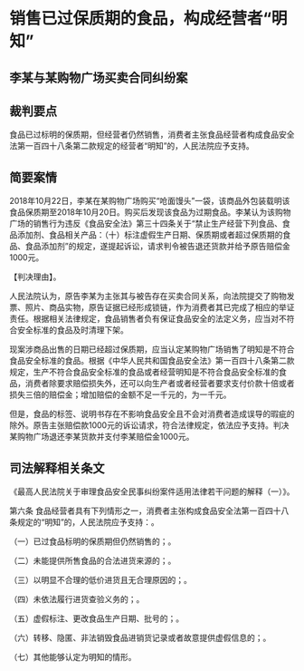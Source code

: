 # 销售已过保质期的食品，构成经营者“明知”

<!-- INFO END -->

## 李某与某购物广场买卖合同纠纷案

## 裁判要点

食品已过标明的保质期，但经营者仍然销售，消费者主张食品经营者构成食品安全法第一百四十八条第二款规定的经营者“明知”的，人民法院应予支持。

## 简要案情

2018年10月22日，李某在某购物广场购买“呛面馒头”一袋，该商品外包装载明该食品保质期至2018年10月20日。购买后发现该食品为过期食品。李某认为该购物广场的销售行为违反《食品安全法》第三十四条关于“禁止生产经营下列食品、食品添加剂、食品相关产品：（十）标注虚假生产日期、保质期或者超过保质期的食品、食品添加剂”的规定，遂提起诉讼，请求判令被告退还货款并给予原告赔偿金1000元。

【判决理由】。

人民法院认为，原告李某为主张其与被告存在买卖合同关系，向法院提交了购物发票、照片、商品实物，原告证据已经形成锁链，作为消费者其已完成了相应的举证责任。根据相关法律规定，食品销售者负有保证食品安全的法定义务，应当对不符合安全标准的食品及时清理下架。

现案涉商品出售的日期已经超过保质期，应当认定某购物广场销售了明知是不符合食品安全标准的食品。根据《中华人民共和国食品安全法》第一百四十八条第二款规定，生产不符合食品安全标准的食品或者经营明知是不符合食品安全标准的食品，消费者除要求赔偿损失外，还可以向生产者或者经营者要求支付价款十倍或者损失三倍的赔偿金；增加赔偿的金额不足一千元的，为一千元。

但是，食品的标签、说明书存在不影响食品安全且不会对消费者造成误导的瑕疵的除外。原告主张赔偿款1000元的诉讼请求，符合法律规定，依法应予支持。判决某购物广场退还李某货款并支付李某赔偿金1000元。

## 司法解释相关条文

《最高人民法院关于审理食品安全民事纠纷案件适用法律若干问题的解释（一）》。

第六条 食品经营者具有下列情形之一，消费者主张构成食品安全法第一百四十八条规定的“明知”的，人民法院应予支持：。

（一）已过食品标明的保质期但仍然销售的；。

（二）未能提供所售食品的合法进货来源的；。

（三）以明显不合理的低价进货且无合理原因的；。

（四）未依法履行进货查验义务的；。

（五）虚假标注、更改食品生产日期、批号的；。

（六）转移、隐匿、非法销毁食品进销货记录或者故意提供虚假信息的；。

（七）其他能够认定为明知的情形。